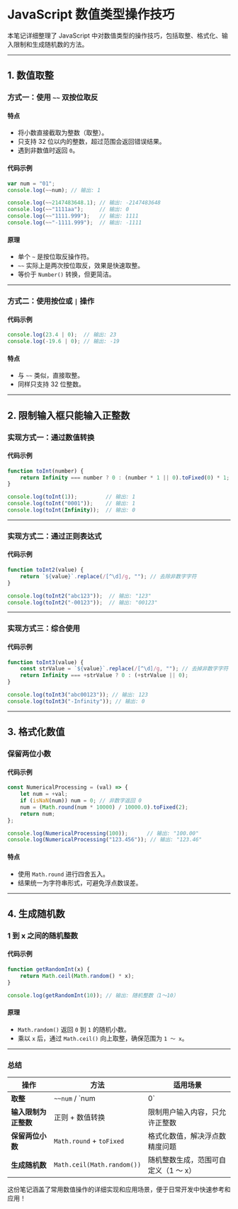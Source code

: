 # **JavaScript 数值类型操作技巧**

本笔记详细整理了 JavaScript 中对数值类型的操作技巧，包括取整、格式化、输入限制和生成随机数的方法。

---

## **1. 数值取整**

### **方式一：使用 `~~` 双按位取反**

#### **特点**
- 将小数直接截取为整数（取整）。
- 只支持 32 位以内的整数，超过范围会返回错误结果。
- 遇到非数值时返回 `0`。

#### **代码示例**
```javascript
var num = "01";
console.log(~~num); // 输出: 1

console.log(~~2147483648.1); // 输出: -2147483648
console.log(~~"1111aa");     // 输出: 0
console.log(~~"1111.999");   // 输出: 1111
console.log(~~"-1111.999");  // 输出: -1111
```

#### **原理**
- 单个 `~` 是按位取反操作符。
- `~~` 实际上是两次按位取反，效果是快速取整。
- 等价于 `Number()` 转换，但更简洁。

---

### **方式二：使用按位或 `|` 操作**

#### **代码示例**
```javascript
console.log(23.4 | 0);  // 输出: 23
console.log(-19.6 | 0); // 输出: -19
```

#### **特点**
- 与 `~~` 类似，直接取整。
- 同样只支持 32 位整数。

---

## **2. 限制输入框只能输入正整数**

### **实现方式一：通过数值转换**

#### **代码示例**
```javascript
function toInt(number) {
    return Infinity === number ? 0 : (number * 1 || 0).toFixed(0) * 1;
}

console.log(toInt(1));         // 输出: 1
console.log(toInt("0001"));    // 输出: 1
console.log(toInt(Infinity));  // 输出: 0
```

---

### **实现方式二：通过正则表达式**

#### **代码示例**
```javascript
function toInt2(value) {
    return `${value}`.replace(/[^\d]/g, ""); // 去除非数字字符
}

console.log(toInt2("abc123"));  // 输出: "123"
console.log(toInt2("-00123"));  // 输出: "00123"
```

---

### **实现方式三：综合使用**

#### **代码示例**
```javascript
function toInt3(value) {
    const strValue = `${value}`.replace(/[^\d]/g, ""); // 去掉非数字字符
    return Infinity === +strValue ? 0 : (+strValue || 0);
}

console.log(toInt3("abc00123")); // 输出: 123
console.log(toInt3("-Infinity")); // 输出: 0
```

---

## **3. 格式化数值**

### **保留两位小数**

#### **代码示例**
```javascript
const NumericalProcessing = (val) => {
    let num = +val;
    if (isNaN(num)) num = 0; // 非数字返回 0
    num = (Math.round(num * 10000) / 10000.0).toFixed(2);
    return num;
};

console.log(NumericalProcessing(100));      // 输出: "100.00"
console.log(NumericalProcessing("123.456")); // 输出: "123.46"
```

#### **特点**
- 使用 `Math.round` 进行四舍五入。
- 结果统一为字符串形式，可避免浮点数误差。

---

## **4. 生成随机数**

### **1 到 x 之间的随机整数**

#### **代码示例**
```javascript
function getRandomInt(x) {
    return Math.ceil(Math.random() * x);
}

console.log(getRandomInt(10)); // 输出: 随机整数（1～10）
```

#### **原理**
- `Math.random()` 返回 `0` 到 `1` 的随机小数。
- 乘以 `x` 后，通过 `Math.ceil()` 向上取整，确保范围为 `1 ～ x`。

---

### **总结**

| **操作**                | **方法**                   | **适用场景**                            |
|-------------------------|----------------------------|-----------------------------------------|
| **取整**                | `~~num` / `num | 0`       | 小数取整，32 位整数范围内               |
| **输入限制为正整数**      | 正则 + 数值转换             | 限制用户输入内容，只允许正整数          |
| **保留两位小数**         | `Math.round` + `toFixed`   | 格式化数值，解决浮点数精度问题          |
| **生成随机数**           | `Math.ceil(Math.random())` | 随机整数生成，范围可自定义（1 ～ x）     |

这份笔记涵盖了常用数值操作的详细实现和应用场景，便于日常开发中快速参考和应用！